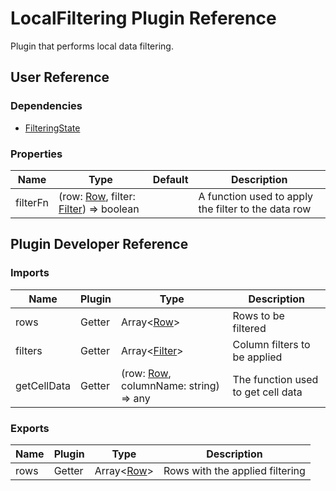 # LocalFiltering Plugin Reference

Plugin that performs local data filtering.

## User Reference

### Dependencies

- [FilteringState](filtering-state.md)

### Properties

Name | Type | Default | Description
-----|------|---------|------------
filterFn | (row: [Row](grid.md#row), filter: [Filter](filtering-state.md#filter)) => boolean | | A function used to apply the filter to the data row

## Plugin Developer Reference

### Imports

Name | Plugin | Type | Description
-----|--------|------|------------
rows | Getter | Array&lt;[Row](grid.md#row)&gt; | Rows to be filtered
filters | Getter | Array&lt;[Filter](filtering-state.md#filter)&gt; | Column filters to be applied
getCellData | Getter | (row: [Row](grid.md#row), columnName: string) => any | The function used to get cell data

### Exports

Name | Plugin | Type | Description
-----|--------|------|------------
rows | Getter | Array&lt;[Row](grid.md#row)&gt; | Rows with the applied filtering


